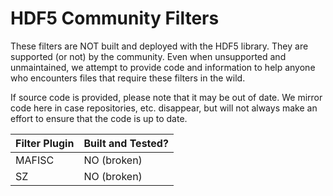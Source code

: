 # HDF5 Community Filters

These filters are NOT built and deployed with the HDF5 library. They are supported
(or not) by the community. Even when unsupported and unmaintained, we attempt to provide code
and information to help anyone who encounters files that require these filters in the wild.

If source code is provided, please note that it may be out of date. We mirror
code here in case repositories, etc. disappear, but will not always make an
effort to ensure that the code is up to date.

| Filter Plugin | Built and Tested? |
|---------|-------------|
|MAFISC|NO (broken)|
|SZ|NO (broken)|
